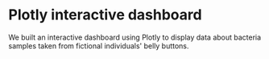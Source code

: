 # Plotly interactive dashboard

We built an interactive dashboard using Plotly to display data about bacteria samples taken from fictional individuals' belly buttons.
